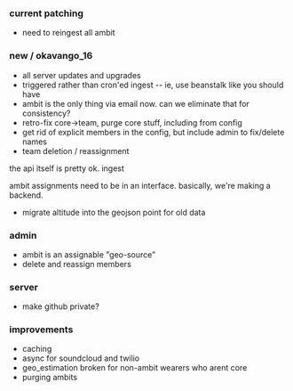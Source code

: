 ### current patching
- need to reingest all ambit

### new / okavango_16
- all server updates and upgrades
- triggered rather than cron'ed ingest -- ie, use beanstalk like you should have
- ambit is the only thing via email now. can we eliminate that for consistency?
- retro-fix core->team, purge core stuff, including from config
- get rid of explicit members in the config, but include admin to fix/delete names
- team deletion / reassignment

the api itself is pretty ok. ingest 

ambit assignments need to be in an interface.
basically, we're making a backend.

- migrate altitude into the geojson point for old data


### admin
- ambit is an assignable "geo-source"
- delete and reassign members



### server
- make github private?

### improvements
- caching
- async for soundcloud and twilio
- geo_estimation broken for non-ambit wearers who arent core
- purging ambits